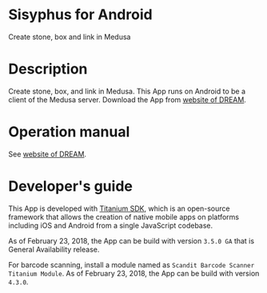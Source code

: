 # Sisyphus for Android

Create stone, box and link in Medusa

# Description

Create stone, box, and link in Medusa.  This App runs on Android to be
a client of the Medusa server.  Download the App from [website of
DREAM](http://dream.misasa.okayama-u.ac.jp/documentation/Archives/client-Android.apk).

# Operation manual

See [website of DREAM](http://dream.misasa.okayama-u.ac.jp/documentation/).

# Developer's guide

This App is developed with [Titanium
SDK](https://www.appcelerator.com/titanium/titanium-sdk/4/), which is
an open-source framework that allows the creation of native mobile
apps on platforms including iOS and Android from a single JavaScript
codebase.

As of February 23, 2018, the App can be build with version `3.5.0 GA`
that is General Availability release.

For barcode scanning, install a module named as `Scandit Barcode
Scanner Titanium Module`.  As of February 23, 2018, the App can be
build with version `4.3.0`.
